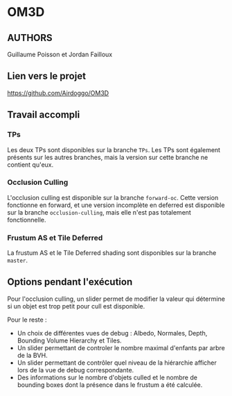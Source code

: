 # OM3D
## AUTHORS
Guillaume Poisson et Jordan Failloux

## Lien vers le projet

https://github.com/Airdoggo/OM3D

## Travail accompli

### TPs
Les deux TPs sont disponibles sur la branche `TPs`. Les TPs sont également présents sur les autres branches, mais la version sur cette branche ne contient qu'eux.

### Occlusion Culling
L'occlusion culling est disponible sur la branche `forward-oc`. Cette version fonctionne en forward, et une version incomplète en deferred est disponible sur la branche `occlusion-culling`, mais elle n'est pas totalement fonctionnelle.

### Frustum AS et Tile Deferred
La frustum AS et le Tile Deferred shading sont disponibles sur la branche `master`.

## Options pendant l'exécution

Pour l'occlusion culling, un slider permet de modifier la valeur qui détermine si un objet est trop petit pour cull est disponible.

Pour le reste :
- Un choix de différentes vues de debug : Albedo, Normales, Depth, Bounding Volume Hierarchy et Tiles.
- Un slider permettant de controler le nombre maximal d'enfants par arbre de la BVH.
- Un slider permettant de contrôler quel niveau de la hiérarchie afficher lors de la vue de debug correspondante.
- Des informations sur le nombre d'objets culled et le nombre de bounding boxes dont la présence dans le frustum a été calculée.
